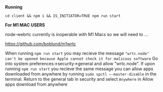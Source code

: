 
<b>Running</b>
```
cd client && npm i && IS_INITIATOR=TRUE npm run start
```

<b>For M1 MAC USERS</b>

node-webrtc currently is inoperable with M1 Macs so we will need to ...

https://github.com/boblund/m1wrtc


When running `npm run start` you may recieve the message `"wrtc.node" can't be opened because Apple cannot check it for malicous software`
Go into system preferences->security->general and allow "wrtc.node". If upon running `npm run start` you recieve the same message you can allow apps downloaded from anywhere by running `sudo spctl –-master-disable` in the terminal. Return to the general tab in security and select `Anywhere` in Allow apps download from anywhere
